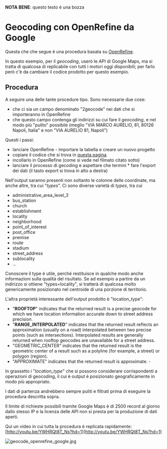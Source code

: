 **NOTA BENE**: questo testo è una bozza

# Geocoding con OpenRefine da Google
Questa che che segue è una procedura basata su [OpenRefine](http://www.google.com/url?q=http%3A%2F%2Fopenrefine.org%2F&sa=D&sntz=1&usg=AFQjCNHZewmD-BM9R_3HvfK6nSRxWbfKFg).

In questo esempio, per il *geocoding*, userò le API di Google Maps, ma si tratta di qualcosa di replicabile con tutti i motori oggi disponibili; per farlo però c'è da cambiare il codice prodotto per questo esempio.

## Procedura
A seguire una delle tante procedure tipo. Sono necessarie due cose:
* che ci sia un campo denominato "2geocode" nei dati che si importeranno in OpenRefine
* che questo campo contenga gli indirizzi su cui fare il *geocoding*, e nel modo più "pulito" possibile (meglio "VIA MARCO AURELIO, 81, 80126 Napoli, Italia" e non "VIA AURELIO 81,  Napoli")

Questi i passi:

* lanciare OpenRefine - importare la tabella e creare un nuovo progetto 
* copiare il codice che si trova in [questa pagina](https://www.google.com/url?q=https%3A%2F%2Fgithub.com%2Faborruso%2Fgeocode_openrefine%2Fblob%2Fmaster%2FGoogle%2Fopen_refine.json&sa=D&sntz=1&usg=AFQjCNESnPqhch2t9ANWwkb7viiJRSx3wQ) 
* incollarlo in OpenRefine (come si vede nel filmato citato sotto) 
* lanciare il processo di gecoding e aspettare che termini * fare l'export dei dati (il tasto export si trova in alto a destra)

Nell'output saranno presenti non soltanto le colonne delle coordinate, ma anche altre, tra cui "*types*". Ci sono diverse varietà di *types*, tra cui

* administrative_area_level_3 
* bus_station 
* church 
* establishment 
* locality 
* neighborhood 
* point_of_interest 
* post_office 
* premise 
* route 
* stadium 
* street_address 
* sublocality 
* ...

Conoscere il type è utile, perché restituisce in qualche modo anche informazioni sulla qualità del risultato. Se ad esempio a partire da un indirizzo si ottiene "types=locality", si tratterà di qualcosa molto genericamente posizionato nel centroide di una porzione di territorio.

L'altra proprietà interessante dell'output prodotto è "location_type":

* "**ROOFTOP**" indicates that the returned result is a precise geocode for which we have location information accurate down to street address precision. 
* "**RANGE_INTERPOLATED**" indicates that the returned result reflects an approximation (usually on a road) interpolated between two precise points (such as intersections). Interpolated results are generally returned when rooftop geocodes are unavailable for a street address. 
* "GEOMETRIC_CENTER" indicates that the returned result is the geometric center of a result such as a polyline (for example, a street) or polygon (region). 
* "APPROXIMATE" indicates that the returned result is approximate. -

In grassetto i "*location_type*" che si possono considerare corrispondenti a operazioni di geocoding, il cui è output è posizionato geograficamente in modo più appropriato.

I dati di partenza andrebbero sempre puliti e filtrati prima di eseguire la procedura descritta sopra.

Il limite di richieste possibili tramite Google Maps è di 2500 record al giorno dallo stesso IP e la licenza delle API non si presta per la produzione di dati aperti. 

Qui un video in cui tutta la procedura è replicata rapidamente: [http://youtu.be/YWHRQt8T_Ns?hd=1](http://youtu.be/YWHRQt8T_Ns?hd=1)


![geocode_openrefine_google.jpg](/imgs/geocode_openrefine_google.jpg) 
